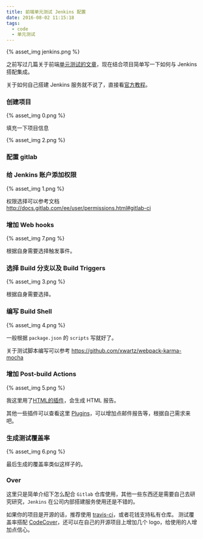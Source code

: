 ```yaml
---
title: 前端单元测试 Jenkins 配置
date: 2016-08-02 11:15:18
tags:
  - code
  - 单元测试
---
```


{% asset_img jenkins.png %}

之前写过几篇关于前端[单元测试的文章](http://xwartz.github.io/pupa/tags/%E5%8D%95%E5%85%83%E6%B5%8B%E8%AF%95/)，现在结合项目简单写一下如何与 Jenkins 搭配集成。

关于如何自己搭建 Jenkins 服务就不说了，直接看[官方教程](https://jenkins.io)。

<!-- more -->

### 创建项目

{% asset_img 0.png %}

填充一下项目信息

{% asset_img 2.png %}

### 配置 gitlab

### 给 Jenkins 账户添加权限

{% asset_img 1.png %}

权限选择可以参考文档 http://docs.gitlab.com/ee/user/permissions.html#gitlab-ci

### 增加 Web hooks

{% asset_img 7.png %}

根据自身需要选择触发事件。

### 选择 Build 分支以及 Build Triggers

{% asset_img 3.png %}

根据自身需要选择。

### 编写 Build Shell

{% asset_img 4.png %}

一般根据 `package.json` 的 `scripts` 写就好了。

关于测试脚本编写可以参考 https://github.com/xwartz/webpack-karma-mocha

### 增加 Post-build Actions

{% asset_img 5.png %}

我这里用了[HTML的插件](https://wiki.jenkins-ci.org/display/JENKINS/HTML+Publisher+Plugin)，会生成 HTML 报告。

其他一些插件可以查看这里 [Plugins](https://wiki.jenkins-ci.org/display/JENKINS/Plugins)，可以增加点邮件报告等，根据自己需求来吧。

### 生成测试覆盖率

{% asset_img 6.png %}

最后生成的覆盖率类似这样子的。

### Over

这里只是简单介绍下怎么配合 `Gitlab` 仓库使用，其他一些东西还是需要自己去研究研究，`Jenkins` 在公司内部搭建服务使用还是不错的。

如果你的项目是开源的话，推荐使用 [travis-ci](https://travis-ci.org/)，或者花钱支持私有仓库。
测试覆盖率搭配 [CodeCover](https://codecov.io/)，还可以在自己的开源项目上增加几个 logo，给使用的人增加点信心。


